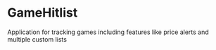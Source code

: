 # GameHitlist
Application for tracking games including features like price alerts and multiple custom lists

